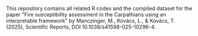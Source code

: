 This repository contains all related R codes and the compiled dataset for the paper "Fire susceptibility assessment in the Carpathians using an interpretable framework" by Manczinger, M., Kovács, L., & Kovács, T. (2025), Scientific Reports, DOI 10.1038/s41598-025-10296-4. 
